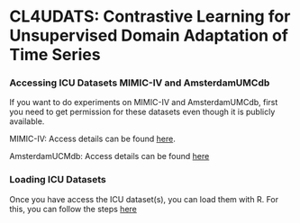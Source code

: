# CL4UDATS: Contrastive Learning for Unsupervised Domain Adaptation of Time Series

### Accessing ICU Datasets MIMIC-IV and AmsterdamUMCdb
If you want to do experiments on MIMIC-IV and AmsterdamUMCdb, first you need to get permission for these datasets even though it is publicly available. 

MIMIC-IV: Access details can be found [here](https://physionet.org/content/mimiciv/0.4/). 

AmsterdamUCMdb: Access details can be found [here](https://amsterdammedicaldatascience.nl)

### Loading ICU Datasets

Once you have access the ICU dataset(s), you can load them with R. For this, you can follow the steps [here](./load_ICU_datasets)

